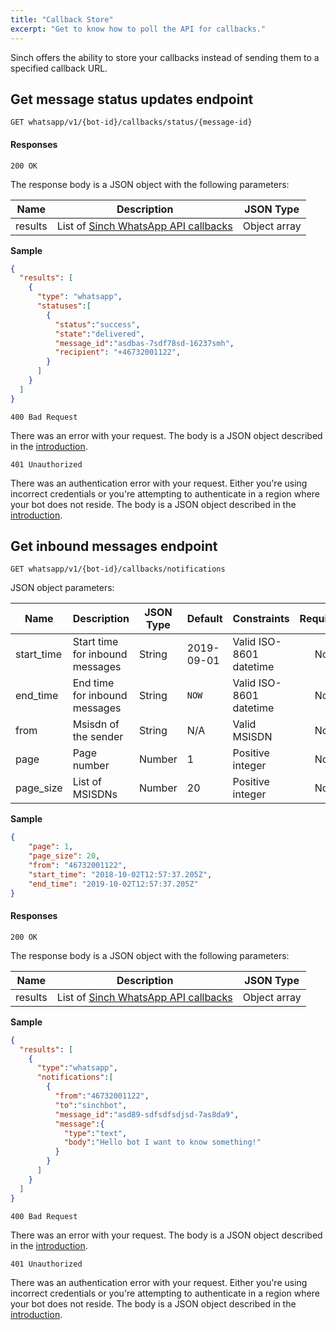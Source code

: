 ```yaml
---
title: "Callback Store"
excerpt: "Get to know how to poll the API for callbacks."
---
```


Sinch offers the ability to store your callbacks instead of sending them to a specified callback URL.

## Get message status updates endpoint

`GET whatsapp/v1/{bot-id}/callbacks/status/{message-id}`

#### Responses

`200 OK`

The response body is a JSON object with the following parameters:

|Name          | Description                    | JSON Type     |
|--------------|--------------------------------|---------------|
|results       | List of [Sinch WhatsApp API callbacks](doc:whatsapp-callback) | Object array  |

**Sample**

```json
{
  "results": [
    {
      "type": "whatsapp",
      "statuses":[
        {
          "status":"success",
          "state":"delivered",
          "message_id":"asdbas-7sdf78sd-16237smh",
          "recipient": "+46732001122",
        }
      ]
    }
  ]
}
```

`400 Bad Request`

There was an error with your request. The body is a JSON object described in the [introduction](doc:whatsapp-introduction#section-http-errors).

`401 Unauthorized`

There was an authentication error with your request. Either you're using incorrect credentials or you're attempting to authenticate
in a region where your bot does not reside. The body is a JSON object described in the [introduction](doc:whatsapp-introduction#section-http-errors).

## Get inbound messages endpoint

`GET whatsapp/v1/{bot-id}/callbacks/notifications`

JSON object parameters:

| Name       | Description                      | JSON Type    | Default    | Constraints             | Required |
| ---------- | -------------------------------- | ------------ | ---------- | ----------------------- | :------: |
| start_time | Start time for inbound messages  | String       | 2019-09-01 | Valid ISO-8601 datetime | No       |
| end_time   | End time for inbound messages    | String       | `NOW`      | Valid ISO-8601 datetime | No       |
| from       | Msisdn of the sender             | String       | N/A        | Valid MSISDN            | No       |
| page       | Page number                      | Number       | 1          | Positive integer        | No       |
| page_size  | List of MSISDNs                  | Number       | 20         | Positive integer        | No       |

**Sample**
```json
{
    "page": 1,
    "page_size": 20,
    "from": "46732001122",
    "start_time": "2018-10-02T12:57:37.205Z",
    "end_time": "2019-10-02T12:57:37.205Z"
}
```

#### Responses

`200 OK`

The response body is a JSON object with the following parameters:

|Name          | Description                    | JSON Type     |
|--------------|--------------------------------|---------------|
|results       | List of [Sinch WhatsApp API callbacks](doc:whatsapp-callback) | Object array  |

**Sample**

```json
{
  "results": [
    {
      "type":"whatsapp",
      "notifications":[
        {
          "from":"46732001122",
          "to":"sinchbot",
          "message_id":"asd89-sdfsdfsdjsd-7as8da9",
          "message":{
            "type":"text",
            "body":"Hello bot I want to know something!"
          }
        }
      ]
    }
  ]
}
```

`400 Bad Request`

There was an error with your request. The body is a JSON object described in the [introduction](doc:whatsapp-introduction#section-http-errors).

`401 Unauthorized`

There was an authentication error with your request. Either you're using incorrect credentials or you're attempting to authenticate
in a region where your bot does not reside. The body is a JSON object described in the [introduction](doc:whatsapp-introduction#section-http-errors).
